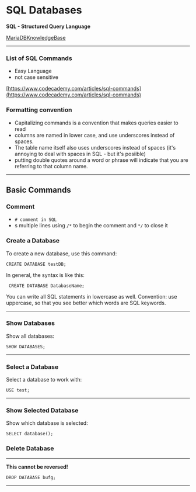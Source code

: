 # SQL Databases

**SQL - Structured Query Language**

[MariaDBKnowledgeBase](https://mariadb.com/kb/en/)

------

### List of SQL Commands

- Easy Language
- not case sensitive

[https://www.codecademy.com/articles/sql-commands](https://www.codecademy.com/articles/sql-commands)

### Formatting convention

- Capitalizing commands is  a convention that makes queries easier to read
- columns are named in lower case, and use underscores instead of spaces.
- The table name itself also uses underscores instead of spaces (it's annoying to deal with spaces in SQL - but it's posiible)
- putting double quotes around a word or phrase will indicate that you are referring to that column name.

------

## Basic Commands

### Comment

- `# comment in SQL`
- s multiple lines using `/*` to begin the comment and `*/` to close it

### Create a Database

To create a new database, use this command:

```
CREATE DATABASE testDB;
```

In general, the syntax is like this:

```
 CREATE DATABASE DatabaseName;
```

You can write all SQL statements in lowercase as well. Convention: use uppercase, so that you see better which words are SQL keywords.

------

### Show Databases

Show all databases:

```
SHOW DATABASES;
```

------

### Select a Database

Select a database to work with:

```
USE test;
```

------

### Show Selected Database

Show which database is selected:

```
SELECT database();
```

### Delete Database

------

**This cannot be reversed!**

```
DROP DATABASE bufg;
```

------

